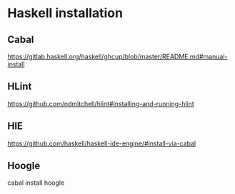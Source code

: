 # Haskell installation

## Cabal

https://gitlab.haskell.org/haskell/ghcup/blob/master/README.md#manual-install

## HLint

https://github.com/ndmitchell/hlint#installing-and-running-hlint

## HIE

https://github.com/haskell/haskell-ide-engine/#install-via-cabal

## Hoogle

cabal install hoogle

